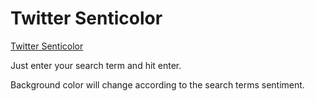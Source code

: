 # Twitter Senticolor

[Twitter Senticolor](http://hashtag-sentiment.azurewebsites.net/)

Just enter your search term and hit enter.

Background color will change according to the search terms sentiment.
